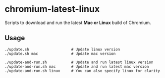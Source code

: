 # chromium-latest-linux
Scripts to download and run the latest **Mac or Linux** build of Chromium.

## Usage
```console
./update.sh                   # Update linux version
./update.sh mac               # Update mac version

./update-and-run.sh           # Update and run latest linux version
./update-and-run.sh mac       # Update and run latest mac version
./update-and-run.sh linux     # You can also specify linux for clarity
```
